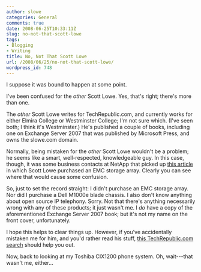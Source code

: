 ```yaml
---
author: slowe
categories: General
comments: true
date: 2008-06-25T10:33:11Z
slug: no-not-that-scott-lowe
tags:
- Blogging
- Writing
title: No, Not That Scott Lowe
url: /2008/06/25/no-not-that-scott-lowe/
wordpress_id: 748
---
```


I suppose it was bound to happen at some point.

I've been confused for the _other_ Scott Lowe. Yes, that's right; there's more than one.

The _other_ Scott Lowe writes for TechRepublic.com, and currently works for either Elmira College or Westminster College; I'm not sure which. (I've seen both; I think it's Westminster.) He's published a couple of books, including one on Exchange Server 2007 that was published by Microsoft Press, and owns the slowe.com domain.

Normally, being mistaken for the _other_ Scott Lowe wouldn't be a problem; he seems like a smart, well-respected, knowledgeable guy. In this case, though, it was some business contacts at NetApp that picked up [this article](http://blogs.techrepublic.com.com/datacenter/?p=380) in which Scott Lowe purchased an EMC storage array. Clearly you can see where that would cause some confusion.

So, just to set the record straight: I didn't purchase an EMC storage array. Nor did I purchase a Dell M1000e blade chassis. I also don't know anything about open source IP telephony. Sorry. Not that there's anything necessarily wrong with any of these products; it just wasn't me. I _do_ have a copy of the aforementioned Exchange Server 2007 book; but it's not my name on the front cover, unfortunately.

I hope this helps to clear things up. However, if you've accidentally mistaken me for him, and you'd rather read his stuff, [this TechRepublic.com search](http://search.techrepublic.com.com/index.php?t=0&s=0&o=1&q=scott+lowe) should help you out.

Now, back to looking at my Toshiba CIX1200 phone system. Oh, wait---that wasn't me, either...
